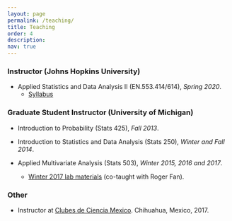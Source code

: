 ```yaml
---
layout: page
permalink: /teaching/
title: Teaching
order: 4
description: 
nav: true
---
```



### Instructor (Johns Hopkins University)

* Applied Statistics and Data Analysis II (EN.553.414/614), *Spring 2020*.
    * [Syllabus](/assets/pdf/asda2-2020-syllabus.pdf)



### Graduate Student Instructor (University of Michigan)

- Introduction to Probability (Stats 425), *Fall 2013*.

- Introduction to Statistics and Data Analysis (Stats 250), *Winter and Fall 2014*.

- Applied Multivariate Analysis (Stats 503),  *Winter 2015, 2016 and 2017*.
    *  [Winter 2017 lab materials](https://github.com/rogerfan/stats503_w17_labs) (co-taught with Roger Fan).

### Other

- Instructor at [Clubes de Ciencia Mexico](https://www.clubesdeciencia.mx/estudiantes/clubes2017/). Chihuahua, Mexico, 2017.

